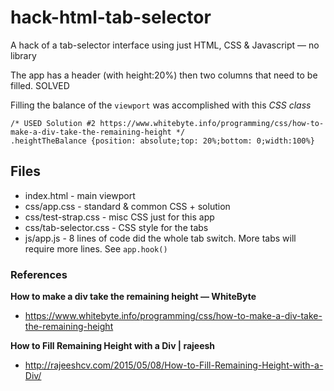 # hack-html-tab-selector
A hack of a tab-selector interface using just HTML, CSS & Javascript &mdash; no library

The app has a header (with height:20%) then two columns that need to be filled. SOLVED

Filling the balance of the `viewport` was accomplished with this *CSS class*

    /* USED Solution #2 https://www.whitebyte.info/programming/css/how-to-make-a-div-take-the-remaining-height */
    .heightTheBalance {position: absolute;top: 20%;bottom: 0;width:100%}

## Files

* index.html - main viewport
* css/app.css - standard & common CSS + solution
* css/test-strap.css - misc CSS just for this app
* css/tab-selector.css - CSS style for the tabs
* js/app.js - 8 lines of code did the whole tab switch. More tabs will require more lines. See `app.hook()`


### References

**How to make a div take the remaining height &mdash; WhiteByte**
* https://www.whitebyte.info/programming/css/how-to-make-a-div-take-the-remaining-height

**How to Fill Remaining Height with a Div | rajeesh**
* http://rajeeshcv.com/2015/05/08/How-to-Fill-Remaining-Height-with-a-Div/
